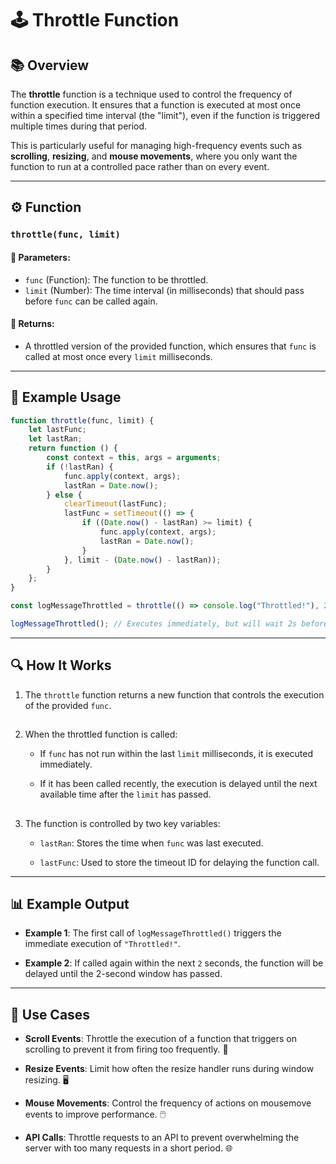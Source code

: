 # 🕹️ Throttle Function

## 📚 Overview
The **throttle** function is a technique used to control the frequency of function execution. It ensures that a function is executed at most once within a specified time interval (the "limit"), even if the function is triggered multiple times during that period. 

This is particularly useful for managing high-frequency events such as **scrolling**, **resizing**, and **mouse movements**, where you only want the function to run at a controlled pace rather than on every event.

---

## ⚙️ Function

### `throttle(func, limit)`

#### 🧾 Parameters:
- `func` (Function): The function to be throttled.
- `limit` (Number): The time interval (in milliseconds) that should pass before `func` can be called again.

#### 🎯 Returns:
- A throttled version of the provided function, which ensures that `func` is called at most once every `limit` milliseconds.

---

## 🧪 Example Usage

```javascript
function throttle(func, limit) {
    let lastFunc;
    let lastRan;
    return function () {
        const context = this, args = arguments;
        if (!lastRan) {
            func.apply(context, args);
            lastRan = Date.now();
        } else {
            clearTimeout(lastFunc);
            lastFunc = setTimeout(() => {
                if ((Date.now() - lastRan) >= limit) {
                    func.apply(context, args);
                    lastRan = Date.now();
                }
            }, limit - (Date.now() - lastRan));
        }
    };
}

const logMessageThrottled = throttle(() => console.log("Throttled!"), 2000);

logMessageThrottled(); // Executes immediately, but will wait 2s before running again
```

---
## 🔍 How It Works
1. The `throttle` function returns a new function that controls the execution of the provided `func`.
##
2. When the throttled function is called:

    - If `func` has not run within the last `limit` milliseconds, it is executed immediately.

    - If it has been called recently, the execution is delayed until the next available time after the `limit` has passed.
##
3. The function is controlled by two key variables:

    - `lastRan`: Stores the time when `func` was last executed.

    - `lastFunc`: Used to store the timeout ID for delaying the function call.

---
## 📊 Example Output
- **Example 1**: The first call of `logMessageThrottled()` triggers the immediate execution of `"Throttled!"`.

- **Example 2**: If called again within the next `2` seconds, the function will be delayed until the 2-second window has passed.

---
## 🚀 Use Cases
- **Scroll Events**: Throttle the execution of a function that triggers on scrolling to prevent it from firing too frequently. 📜

- **Resize Events**: Limit how often the resize handler runs during window resizing. 🖥️

- **Mouse Movements**: Control the frequency of actions on mousemove events to improve performance. 🖱️

- **API Calls**: Throttle requests to an API to prevent overwhelming the server with too many requests in a short period. 🌐
